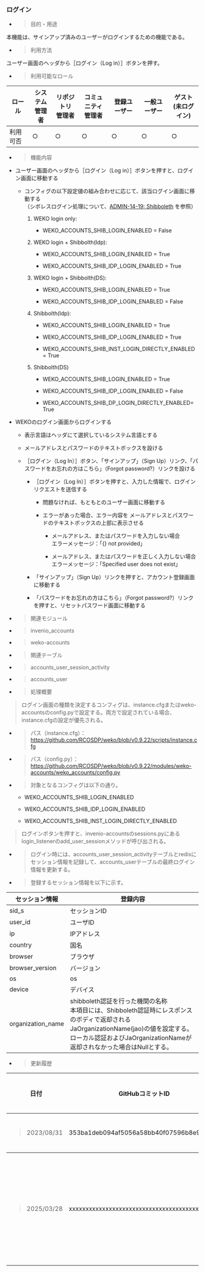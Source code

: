 
### ログイン

  - > 目的・用途

本機能は、サインアップ済みのユーザーがログインするための機能である。

  - > 利用方法

ユーザー画面のヘッダから［ログイン（Log in）］ボタンを押す。

  - > 利用可能なロール

<table>
<thead>
<tr class="header">
<th>ロール</th>
<th>システム<br />
管理者</th>
<th>リポジトリ<br />
管理者</th>
<th>コミュニティ<br />
管理者</th>
<th>登録ユーザー</th>
<th>一般ユーザー</th>
<th>ゲスト<br />
(未ログイン)</th>
</tr>
</thead>
<tbody>
<tr class="odd">
<td>利用可否</td>
<td>○</td>
<td>○</td>
<td>○</td>
<td>○</td>
<td>○</td>
<td>○</td>
</tr>
</tbody>
</table>

  - > 機能内容

  - ユーザー画面のヘッダから［ログイン（Log in）］ボタンを押すと、ログイン画面に移動する
    
      - コンフィグの以下設定値の組み合わせに応じて、該当ログイン画面に移動する  
        （シボレスログイン処理について、[ADMIN-14-19: Shibboleth](\\l) を参照）
        
        1.  WEKO login only:
            
              - WEKO\_ACCOUNTS\_SHIB\_LOGIN\_ENABLED = False
        
        2.  WEKO login + Shibbolth(Idp):
            
              - WEKO\_ACCOUNTS\_SHIB\_LOGIN\_ENABLED = True
            
              - WEKO\_ACCOUNTS\_SHIB\_IDP\_LOGIN\_ENABLED = True
        
        3.  WEKO login + Shibbolth(DS):
            
              - WEKO\_ACCOUNTS\_SHIB\_LOGIN\_ENABLED = True
            
              - WEKO\_ACCOUNTS\_SHIB\_IDP\_LOGIN\_ENABLED = False
        
        4.  Shibbolth(Idp):
            
              - WEKO\_ACCOUNTS\_SHIB\_LOGIN\_ENABLED = True
            
              - WEKO\_ACCOUNTS\_SHIB\_IDP\_LOGIN\_ENABLED = True
            
              - WEKO\_ACCOUNTS\_SHIB\_INST\_LOGIN\_DIRECTLY\_ENABLED = True
        
        5.  Shibbolth(DS)
            
              - WEKO\_ACCOUNTS\_SHIB\_LOGIN\_ENABLED = True
            
              - WEKO\_ACCOUNTS\_SHIB\_IDP\_LOGIN\_ENABLED = False
            
              - WEKO\_ACCOUNTS\_SHIB\_DP\_LOGIN\_DIRECTLY\_ENABLED= True

  - WEKOのログイン画面からログインする
    
      - 表示言語はヘッダにて選択しているシステム言語とする
    
      - メールアドレスとパスワードのテキストボックスを設ける
    
      - ［ログイン（Log In）］ボタン、「サインアップ」（Sign Up）リンク、「パスワードをお忘れの方はこちら」（Forgot password?）リンクを設ける
        
          - ［ログイン（Log In）］ボタンを押すと、入力した情報で、ログインリクエストを送信する
            
              - 問題なければ、もともとのユーザー画面に移動する
            
              - エラーがあった場合、エラー内容を メールアドレスとパスワードのテキストボックスの上部に表示させる
                
                  - メールアドレス、またはパスワードを入力しない場合  
                    エラーメッセージ：「{} not provided」
                
                  - メールアドレス、またはパスワードを正しく入力しない場合  
                    エラーメッセージ：「Specified user does not exist」
        
          - 「サインアップ」（Sign Up）リンクを押すと、アカウント登録画面に移動する
        
          - 「パスワードをお忘れの方はこちら」（Forgot password?）リンクを押すと、リセットパスワード画面に移動する

  - > 関連モジュール

  - > invenio\_accounts

  - > weko-accounts

  - > 関連テーブル
  - > accounts\_user\_session\_activity
  - > accounts\_user

  - > 処理概要

> ログイン画面の種類を決定するコンフィグは、instance.cfgまたはweko-accountsのconfig.pyで設定する。両方で設定されている場合、instance.cfgの設定が優先される。

  - > パス（instance.cfg）：  
    > https://github.com/RCOSDP/weko/blob/v0.9.22/scripts/instance.cfg

  - > パス（config.py）：  
    > <https://github.com/RCOSDP/weko/blob/v0.9.22/modules/weko-accounts/weko_accounts/config.py>

  - > 対象となるコンフィグは以下の通り。
    
      - WEKO\_ACCOUNTS\_SHIB\_LOGIN\_ENABLED
    
      - WEKO\_ACCOUNTS\_SHIB\_IDP\_LOGIN\_ENABLED
    
      - WEKO\_ACCOUNTS\_SHIB\_INST\_LOGIN\_DIRECTLY\_ENABLED

> ログインボタンを押すと、invenio-accountsのsessions.pyにあるlogin\_listenerのadd\_user\_sessionメソッドが呼び出される。

  - > ログイン時には、accounts\_user\_session\_activityテーブルとredisにセッション情報を記録して、accounts\_userテーブルの最終ログイン情報を更新する。
  - > 登録するセッション情報を以下に示す。

| セッション情報    |   登録内容                        |
|------------|-------------------------------------------|
| sid_s      | セッションID |
| user_id    | ユーザID |
| ip | IPアドレス|
| country| 国名|
| browser | ブラウザ|
| browser_version | バージョン|
| os | os|
| device| デバイス|
| organization_name | shibboleth認証を行った機関の名称</br> 本項目には、Shibboleth認証時にレスポンスのボディで返却されるJaOrganizationName(jao)の値を設定する。 </br> ローカル認証およびJaOrganizationNameが返却されなかった場合はNullとする。|

  - > 更新履歴

<table>
<thead>
<tr class="header">
<th>日付</th>
<th>GitHubコミットID</th>
<th>更新内容</th>
</tr>
</thead>
<tbody>
<tr class="odd">
<td><blockquote>
<p>2023/08/31</p>
</blockquote></td>
<td>353ba1deb094af5056a58bb40f07596b8e95a562</td>
<td>初版作成</td>
</tr>
</tr>
</thead>
<tbody>
<tr class="odd">
<td><blockquote>
<p>2025/03/28</p>
</blockquote></td>
<td>xxxxxxxxxxxxxxxxxxxxxxxxxxxxxxxxxxxxxxxx</td>
<td>セッション情報表示の強化</td>
</tr>
</tbody>
</table>
